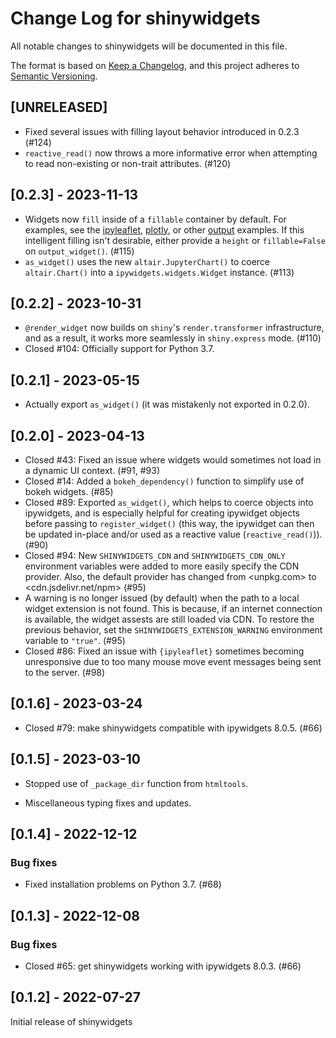 # Change Log for shinywidgets

All notable changes to shinywidgets will be documented in this file.

The format is based on [Keep a Changelog](https://keepachangelog.com/en/1.0.0/),
and this project adheres to [Semantic Versioning](https://semver.org/spec/v2.0.0.html).

## [UNRELEASED]

* Fixed several issues with filling layout behavior introduced in 0.2.3 (#124)
* `reactive_read()` now throws a more informative error when attempting to read non-existing or non-trait attributes. (#120)

## [0.2.3] - 2023-11-13

* Widgets now `fill` inside of a `fillable` container by default. For examples, see the [ipyleaflet](https://github.com/posit-dev/py-shinywidgets/blob/main/examples/ipyleaflet/app.py), [plotly](https://github.com/posit-dev/py-shinywidgets/blob/main/examples/plotly/app.py), or other [output](https://github.com/posit-dev/py-shinywidgets/blob/main/examples/outputs/app.py) examples. If this intelligent filling isn't desirable, either provide a `height` or `fillable=False` on `output_widget()`. (#115)
* `as_widget()` uses the new `altair.JupyterChart()` to coerce `altair.Chart()` into a `ipywidgets.widgets.Widget` instance. (#113)

## [0.2.2] - 2023-10-31

* `@render_widget` now builds on `shiny`'s `render.transformer` infrastructure, and as a result, it works more seamlessly in `shiny.express` mode. (#110)
* Closed #104: Officially support for Python 3.7.

## [0.2.1] - 2023-05-15

* Actually export `as_widget()` (it was mistakenly not exported in 0.2.0).

## [0.2.0] - 2023-04-13

* Closed #43: Fixed an issue where widgets would sometimes not load in a dynamic UI context. (#91, #93)
* Closed #14: Added a `bokeh_dependency()` function to simplify use of bokeh widgets. (#85)
* Closed #89: Exported `as_widget()`, which helps to coerce objects into ipywidgets, and is especially helpful for creating ipywidget objects before passing to `register_widget()` (this way, the ipywidget can then be updated in-place and/or used as a reactive value (`reactive_read()`)). (#90)
* Closed #94: New `SHINYWIDGETS_CDN` and `SHINYWIDGETS_CDN_ONLY` environment variables were added to more easily specify the CDN provider. Also, the default provider has changed from <unpkg.com> to <cdn.jsdelivr.net/npm> (#95)
* A warning is no longer issued (by default) when the path to a local widget extension is not found. This is because, if an internet connection is available, the widget assests are still loaded via CDN. To restore the previous behavior, set the `SHINYWIDGETS_EXTENSION_WARNING` environment variable to `"true"`. (#95)
* Closed #86: Fixed an issue with `{ipyleaflet}` sometimes becoming unresponsive due to too many mouse move event messages being sent to the server. (#98)

## [0.1.6] - 2023-03-24

* Closed #79: make shinywidgets compatible with ipywidgets 8.0.5. (#66)

## [0.1.5] - 2023-03-10

* Stopped use of `_package_dir` function from `htmltools`.

* Miscellaneous typing fixes and updates.

## [0.1.4] - 2022-12-12

### Bug fixes

* Fixed installation problems on Python 3.7. (#68)


## [0.1.3] - 2022-12-08

### Bug fixes

* Closed #65: get shinywidgets working with ipywidgets 8.0.3. (#66)


## [0.1.2] - 2022-07-27

Initial release of shinywidgets
